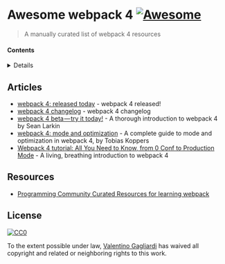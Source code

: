# Awesome webpack 4 [![Awesome](https://cdn.rawgit.com/sindresorhus/awesome/d7305f38d29fed78fa85652e3a63e154dd8e8829/media/badge.svg)](https://github.com/sindresorhus/awesome)

> A manually curated list of webpack 4 resources

#### Contents

<details>

<!-- toc -->

- [Articles](#articles)
- [Resources](#resources)

<!-- tocstop -->

</details>

## Articles

* [webpack 4: released today](https://medium.com/webpack/webpack-4-released-today-6cdb994702d4) - webpack 4 released!
* [webpack 4 changelog](https://github.com/webpack/webpack/releases) - webpack 4 changelog
* [webpack 4 beta — try it today!](https://medium.com/webpack/webpack-4-beta-try-it-today-6b1d27d7d7e2) - A thorough introduction to webpack 4 by Sean Larkin
* [webpack 4: mode and optimization](https://medium.com/webpack/webpack-4-mode-and-optimization-5423a6bc597a) - A complete guide to mode and optimization in webpack 4, by Tobias Koppers
* [Webpack 4 tutorial: All You Need to Know, from 0 Conf to Production Mode](https://www.valentinog.com/blog/webpack-4-tutorial/) - A living, breathing introduction to webpack 4

## Resources

* [Programming Community Curated Resources for learning webpack](https://hackr.io/tutorials/learn-webpack)

## License

[![CC0](http://mirrors.creativecommons.org/presskit/buttons/88x31/svg/cc-zero.svg)](https://creativecommons.org/publicdomain/zero/1.0/)

To the extent possible under law, [Valentino Gagliardi](https://www.valentinog.com) has waived all copyright and related or neighboring rights to this work.
